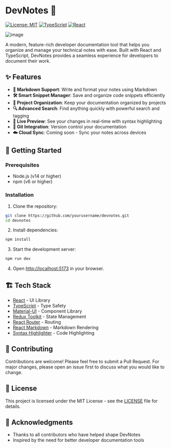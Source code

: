 # DevNotes 📝

[![License: MIT](https://img.shields.io/badge/License-MIT-yellow.svg)](https://opensource.org/licenses/MIT)
[![TypeScript](https://img.shields.io/badge/TypeScript-007ACC?style=flat&logo=typescript&logoColor=white)](https://www.typescriptlang.org/)
[![React](https://img.shields.io/badge/React-20232A?style=flat&logo=react&logoColor=61DAFB)](https://reactjs.org/)

![image](https://github.com/user-attachments/assets/ef329d00-05a3-4d1e-ba4a-bba57bf7e337)


A modern, feature-rich developer documentation tool that helps you organize and manage your technical notes with ease. Built with React and TypeScript, DevNotes provides a seamless experience for developers to document their work.

## ✨ Features

- **📝 Markdown Support**: Write and format your notes using Markdown
- **🛠️ Smart Snippet Manager**: Save and organize code snippets efficiently
- **📁 Project Organization**: Keep your documentation organized by projects
- **🔍 Advanced Search**: Find anything quickly with powerful search and tagging
- **📄 Live Preview**: See your changes in real-time with syntax highlighting
- **🔧 Git Integration**: Version control your documentation
- **☁️ Cloud Sync**: Coming soon - Sync your notes across devices

## 🚀 Getting Started

### Prerequisites

- Node.js (v14 or higher)
- npm (v6 or higher)

### Installation

1. Clone the repository:
```bash
git clone https://github.com/yourusername/devnotes.git
cd devnotes
```

2. Install dependencies:
```bash
npm install
```

3. Start the development server:
```bash
npm run dev
```

4. Open [http://localhost:5173](http://localhost:5173) in your browser.

## 🏗️ Tech Stack

- [React](https://reactjs.org/) - UI Library
- [TypeScript](https://www.typescriptlang.org/) - Type Safety
- [Material-UI](https://mui.com/) - Component Library
- [Redux Toolkit](https://redux-toolkit.js.org/) - State Management
- [React Router](https://reactrouter.com/) - Routing
- [React Markdown](https://github.com/remarkjs/react-markdown) - Markdown Rendering
- [Syntax Highlighter](https://github.com/react-syntax-highlighter/react-syntax-highlighter) - Code Highlighting

## 🤝 Contributing

Contributions are welcome! Please feel free to submit a Pull Request. For major changes, please open an issue first to discuss what you would like to change.

## 📝 License

This project is licensed under the MIT License - see the [LICENSE](LICENSE) file for details.

## 🙏 Acknowledgments

- Thanks to all contributors who have helped shape DevNotes
- Inspired by the need for better developer documentation tools 
